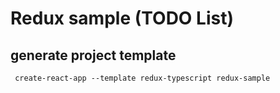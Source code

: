 # Redux sample (TODO List)

## generate project template

```
 create-react-app --template redux-typescript redux-sample
```
